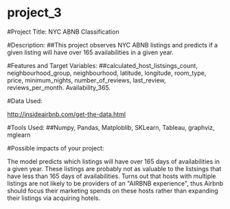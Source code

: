 # project_3

#Project Title: NYC ABNB Classification

#Description: ##This project observes NYC ABNB listings and predicts if a given listing will have over 165 availabilities in a given year.

#Features and Target Variables: ##calculated_host_listsings_count, neighbourhood_group, neighbourhood, latitude, longitude, room_type, price,
minimum_nights, number_of_reviews, last_review, reviews_per_month. Availability_365.

#Data Used:

http://insideairbnb.com/get-the-data.html


#Tools Used: ##Numpy, Pandas, Matploblib, SKLearn, Tableau, graphviz, mglearn

#Possible impacts of your project:

The model predicts which listings will have over 165 days of availabilities in a given year. These listings are probably not as valuable to the listsings
that have less than 165 days of availabilities. Turns out that hosts with multiple listings are not likely to be providers of an "AIRBNB experience", thus 
Airbnb should focus their marketing spends on these hosts rather than expanding their listings via acquiring hotels.
